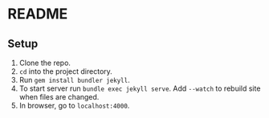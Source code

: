 # README

## Setup

1. Clone the repo.
2. `cd` into the project directory.
3. Run `gem install bundler jekyll`.
4. To start server run `bundle exec jekyll serve`. Add `--watch` to rebuild site when files are changed.
5. In browser, go to `localhost:4000`.
